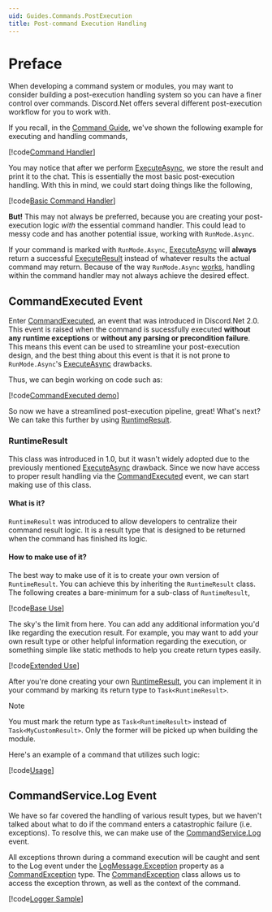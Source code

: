 ```yaml
---
uid: Guides.Commands.PostExecution
title: Post-command Execution Handling
---
```


# Preface

When developing a command system or modules, you may want to consider
building a post-execution handling system so you can have a finer
control over commands. Discord.Net offers several different
post-execution workflow for you to work with.

If you recall, in the [Command Guide], we've shown the following
example for executing and handling commands,

[!code[Command Handler](samples/command_handler.cs)]

You may notice that after we perform [ExecuteAsync], we store the
result and print it to the chat. This is essentially the most
basic post-execution handling. With this in mind, we could start doing
things like the following,

[!code[Basic Command Handler](samples/post-execution_basic.cs)]

**But!** This may not always be preferred, because you are
creating your post-execution logic *with* the essential command
handler. This could lead to messy code and has another potential
issue, working with `RunMode.Async`.

If your command is marked with `RunMode.Async`, [ExecuteAsync] will
**always** return a successful [ExecuteResult] instead of whatever
results the actual command may return. Because of the way
`RunMode.Async` [works](xref:FAQ.Commands), handling within the
command handler may not always achieve the desired effect.

## CommandExecuted Event

Enter [CommandExecuted], an event that was introduced in
Discord.Net 2.0. This event is raised when the command is
sucessfully executed **without any runtime exceptions** or **without
any parsing or precondition failure**. This means this event can be
used to streamline your post-execution design, and the best thing
about this event is that it is not prone to `RunMode.Async`'s
[ExecuteAsync] drawbacks.

Thus, we can begin working on code such as:

[!code[CommandExecuted demo](samples/command_executed_demo.cs)]

So now we have a streamlined post-execution pipeline, great! What's
next? We can take this further by using [RuntimeResult].

### RuntimeResult

This class was introduced in 1.0, but it wasn't widely adopted due to
the previously mentioned [ExecuteAsync] drawback. Since we now have
access to proper result handling via the [CommandExecuted] event,
we can start making use of this class.

#### What is it?

`RuntimeResult` was introduced to allow developers to centralize
their command result logic. It is a result type that is designed to
be returned when the command has finished its logic.

#### How to make use of it?

The best way to make use of it is to create your own version of
`RuntimeResult`. You can achieve this by inheriting the `RuntimeResult`
class. The following creates a bare-minimum for a sub-class
of `RuntimeResult`,

[!code[Base Use](samples/customresult_base.cs)]

The sky's the limit from here. You can add any additional information
you'd like regarding the execution result. For example, you may
want to add your own result type or other helpful information
regarding the execution, or something simple like static methods to
help you create return types easily.

[!code[Extended Use](samples/customresult_extended.cs)]

After you're done creating your own [RuntimeResult], you can
implement it in your command by marking its return type to
`Task<RuntimeResult>`.

> [!NOTE]
> You must mark the return type as `Task<RuntimeResult>` instead of
> `Task<MyCustomResult>`. Only the former will be picked up when
> building the module.

Here's an example of a command that utilizes such logic:

[!code[Usage](samples/customresult_usage.cs)]

## CommandService.Log Event

We have so far covered the handling of various result types, but we
haven't talked about what to do if the command enters a catastrophic
failure (i.e. exceptions). To resolve this, we can make use of the
[CommandService.Log] event.

All exceptions thrown during a command execution will be caught and
sent to the Log event under the [LogMessage.Exception] property as a
[CommandException] type. The [CommandException] class allows us to
access the exception thrown, as well as the context of the command.

[!code[Logger Sample](samples/command_exception_log.cs)]

[CommandException]: xref:Discord.Commands.CommandException
[LogMessage.Exception]: xref:Discord.LogMessage.Exception
[CommandService.Log]: xref:Discord.Commands.CommandService.Log
[RuntimeResult]: xref:Discord.Commands.RuntimeResult
[CommandExecuted]: xref:Discord.Commands.CommandService.CommandExecuted
[ExecuteAsync]: xref:Discord.Commands.CommandService.ExecuteAsync*
[ExecuteResult]: xref:Discord.Commands.ExecuteResult
[Command Guide]: xref:Guides.Commands.Intro